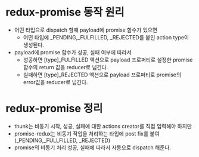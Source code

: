 
# redux-promise 동작 원리

* 어떤 타입으로 dispatch 할때 payload에 promise 함수가 있으면
  * 어떤 타입에 _PENDING,_FULFILLED, _REJECTED를 붙인 action type이 생성된다.
* payload에 promise 함수가 성공, 실패 여부에 따라서
  * 성공하면 [type]_FULFILLED 액션으로 payload 프로퍼티로 설정한 promise함수의 return 값을 reducer로 넘긴다.
  * 실패하면 [type]_REJECTED 액션으로 payload 프로퍼티로 promise의 error값을 reducer로 넘긴다.

# redux-promise 정리

* thunk는 비동기 시작, 성공, 실패에 대한 actions creator를 직접 입력해야 하지만
* promise-redux는 비동기 작업을 처리하는 타입에 post fix를 붙여 (_PENDING,_FULLFILLED, _REJECTED)
* promise의 비동기 처리 성공, 실패에 따라서 자동으로 dispatch 해준다.
